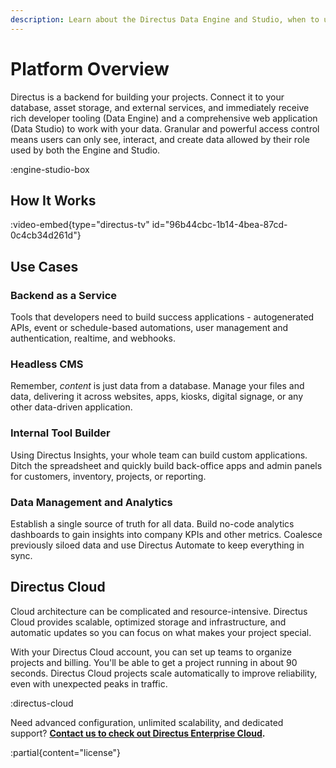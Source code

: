 ```yaml
---
description: Learn about the Directus Data Engine and Studio, when to use it, and a how it works.
---
```


# Platform Overview

Directus is a backend for building your projects. Connect it to your database, asset storage, and external services, and immediately receive rich developer tooling (Data Engine) and a comprehensive web application (Data Studio) to work with your data. Granular and powerful access control means users can only see, interact, and create data allowed by their role used by both the Engine and Studio.

:engine-studio-box

## How It Works

:video-embed{type="directus-tv" id="96b44cbc-1b14-4bea-87cd-0c4cb34d261d"}

## Use Cases

### Backend as a Service

Tools that developers need to build success applications - autogenerated APIs, event or schedule-based automations, user management and authentication, realtime, and webhooks.

### Headless CMS

Remember, *content* is just data from a database. Manage your files and data, delivering it across websites, apps, kiosks, digital signage, or any other data-driven application.

### Internal Tool Builder

Using Directus Insights, your whole team can build custom applications. Ditch the spreadsheet and quickly build back-office apps and admin panels for customers, inventory, projects, or reporting.

### Data Management and Analytics

Establish a single source of truth for all data. Build no-code analytics dashboards to gain insights into company KPIs and other metrics. Coalesce previously siloed data and use Directus Automate to keep everything in sync.

<!-- TODO ::callout{type="tutorials" url="/tutorials"}
See all project and use-case tutorials.
:: -->

## Directus Cloud

Cloud architecture can be complicated and resource-intensive. Directus Cloud provides scalable, optimized storage and infrastructure, and automatic updates so you can focus on what makes your project special.

With your Directus Cloud account, you can set up teams to organize projects and billing. You'll be able to get a project running in about 90 seconds. Directus Cloud projects scale automatically to improve reliability, even with unexpected peaks in traffic.

:directus-cloud

Need advanced configuration, unlimited scalability, and dedicated support? **[Contact us to check out Directus Enterprise Cloud](https://directus.io/contact).**

:partial{content="license"}
